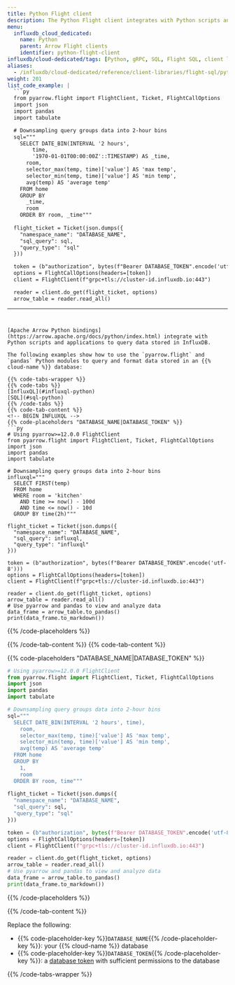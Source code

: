 ```yaml
---
title: Python Flight client
description: The Python Flight client integrates with Python scripts and applications to query data stored in InfluxDB.
menu:
  influxdb_cloud_dedicated:
    name: Python
    parent: Arrow Flight clients
    identifier: python-flight-client
influxdb/cloud-dedicated/tags: [Python, gRPC, SQL, Flight SQL, client libraries]
aliases:
  - /influxdb/cloud-dedicated/reference/client-libraries/flight-sql/python-flightsql/
weight: 201
list_code_example: |
  ```py
  from pyarrow.flight import FlightClient, Ticket, FlightCallOptions 
  import json
  import pandas
  import tabulate

  # Downsampling query groups data into 2-hour bins
  sql="""
    SELECT DATE_BIN(INTERVAL '2 hours',
        time,
        '1970-01-01T00:00:00Z'::TIMESTAMP) AS _time,
      room,
      selector_max(temp, time)['value'] AS 'max temp',
      selector_min(temp, time)['value'] AS 'min temp',
      avg(temp) AS 'average temp'
    FROM home
    GROUP BY
      _time,
      room
    ORDER BY room, _time"""
    
  flight_ticket = Ticket(json.dumps({
    "namespace_name": "DATABASE_NAME",
    "sql_query": sql,
    "query_type": "sql"
  }))

  token = (b"authorization", bytes(f"Bearer DATABASE_TOKEN".encode('utf-8')))
  options = FlightCallOptions(headers=[token])
  client = FlightClient(f"grpc+tls://cluster-id.influxdb.io:443")

  reader = client.do_get(flight_ticket, options)
  arrow_table = reader.read_all()
  ```
---
```


[Apache Arrow Python bindings](https://arrow.apache.org/docs/python/index.html) integrate with Python scripts and applications to query data stored in InfluxDB.

The following examples show how to use the `pyarrow.flight` and `pandas` Python modules to query and format data stored in an {{% cloud-name %}} database:

{{% code-tabs-wrapper %}}
{{% code-tabs %}}
[InfluxQL](#influxql-python)
[SQL](#sql-python)
{{% /code-tabs %}}
{{% code-tab-content %}}
<!-- BEGIN INFLUXQL -->
{{% code-placeholders "DATABASE_NAME|DATABASE_TOKEN" %}}
```py
# Using pyarrow>=12.0.0 FlightClient
from pyarrow.flight import FlightClient, Ticket, FlightCallOptions 
import json
import pandas
import tabulate

# Downsampling query groups data into 2-hour bins
influxql="""
  SELECT FIRST(temp)
  FROM home 
  WHERE room = 'kitchen'
    AND time >= now() - 100d
    AND time <= now() - 10d
  GROUP BY time(2h)"""
  
flight_ticket = Ticket(json.dumps({
  "namespace_name": "DATABASE_NAME",
  "sql_query": influxql,
  "query_type": "influxql"
}))

token = (b"authorization", bytes(f"Bearer DATABASE_TOKEN".encode('utf-8')))
options = FlightCallOptions(headers=[token])
client = FlightClient(f"grpc+tls://cluster-id.influxdb.io:443")

reader = client.do_get(flight_ticket, options)
arrow_table = reader.read_all()
# Use pyarrow and pandas to view and analyze data
data_frame = arrow_table.to_pandas()
print(data_frame.to_markdown())
```
{{% /code-placeholders %}}
<!-- END INFLUXQL -->
{{% /code-tab-content %}}
{{% code-tab-content %}}
<!-- BEGIN SQL -->
{{% code-placeholders "DATABASE_NAME|DATABASE_TOKEN" %}}
```py
# Using pyarrow>=12.0.0 FlightClient
from pyarrow.flight import FlightClient, Ticket, FlightCallOptions 
import json
import pandas
import tabulate

# Downsampling query groups data into 2-hour bins
sql="""
  SELECT DATE_BIN(INTERVAL '2 hours', time),
    room,
    selector_max(temp, time)['value'] AS 'max temp',
    selector_min(temp, time)['value'] AS 'min temp',
    avg(temp) AS 'average temp'
  FROM home
  GROUP BY
    1,
    room
  ORDER BY room, time"""
  
flight_ticket = Ticket(json.dumps({
  "namespace_name": "DATABASE_NAME",
  "sql_query": sql,
  "query_type": "sql"
}))

token = (b"authorization", bytes(f"Bearer DATABASE_TOKEN".encode('utf-8')))
options = FlightCallOptions(headers=[token])
client = FlightClient(f"grpc+tls://cluster-id.influxdb.io:443")

reader = client.do_get(flight_ticket, options)
arrow_table = reader.read_all()
# Use pyarrow and pandas to view and analyze data
data_frame = arrow_table.to_pandas()
print(data_frame.to_markdown())
```
{{% /code-placeholders %}}
<!-- END SQL -->
{{% /code-tab-content %}}

Replace the following:

- {{% code-placeholder-key %}}`DATABASE_NAME`{{% /code-placeholder-key %}}: your {{% cloud-name %}} database
- {{% code-placeholder-key %}}`DATABASE_TOKEN`{{% /code-placeholder-key %}}: a [database token](/influxdb/cloud-dedicated/admin/tokens/) with sufficient permissions to the database

{{% /code-tabs-wrapper %}}
